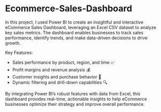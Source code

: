 # Ecommerce-Sales-Dashboard

In this project, I used Power BI to create an insightful and interactive eCommerce Sales Dashboard, leveraging an Excel CSV dataset to analyze key sales metrics. The dashboard enables businesses to track sales performance, identify trends, and make data-driven decisions to drive growth.

Key Features:
- Sales performance by product, region, and time 📈
- Profit margins and revenue analysis 💰
- Customer insights and purchase behavior 🛒
- Dynamic filtering and drill-down capabilities 🔍

By integrating Power BI’s robust features with data from Excel, this dashboard provides real-time, actionable insights to help eCommerce businesses optimize their strategy and improve overall performance.

